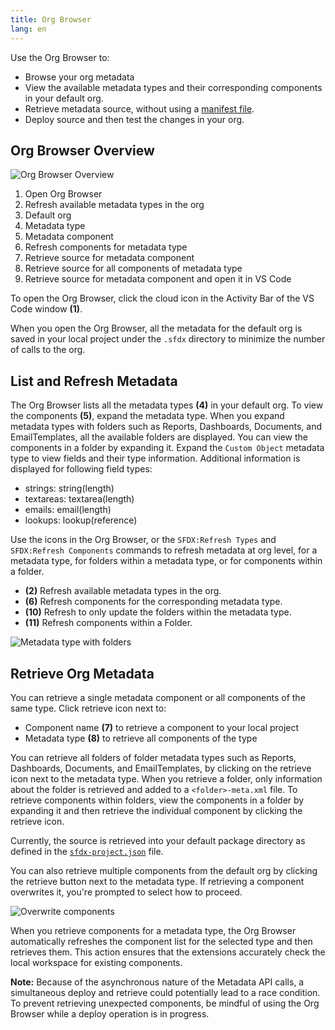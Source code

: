 ```yaml
---
title: Org Browser
lang: en
---
```


Use the Org Browser to:

- Browse your org metadata
- View the available metadata types and their corresponding components in your default org.
- Retrieve metadata source, without using a [manifest file](./en/user-guide/development-models/#create-project-with-manifest).
- Deploy source and then test the changes in your org.

## Org Browser Overview

![Org Browser Overview](./images/org_browser_overview.png)

1. Open Org Browser
2. Refresh available metadata types in the org
3. Default org
4. Metadata type
5. Metadata component
6. Refresh components for metadata type
7. Retrieve source for metadata component
8. Retrieve source for all components of metadata type
9. Retrieve source for metadata component and open it in VS Code

To open the Org Browser, click the cloud icon in the Activity Bar of the VS Code window **(1)**.

When you open the Org Browser, all the metadata for the default org is saved in your local project under the `.sfdx` directory to minimize the number of calls to the org.

## List and Refresh Metadata

The Org Browser lists all the metadata types **(4)** in your default org. To view the components **(5)**, expand the metadata type. When you expand metadata types with folders such as Reports, Dashboards, Documents, and EmailTemplates, all the available folders are displayed. You can view the components in a folder by expanding it. Expand the `Custom Object` metadata type to view fields and their type information. Additional information is displayed for following field types:

- strings: string(length)
- textareas: textarea(length)
- emails: email(length)
- lookups: lookup(reference)

Use the icons in the Org Browser, or the `SFDX:Refresh Types` and `SFDX:Refresh Components` commands to refresh metadata at org level, for a metadata type, for folders within a metadata type, or for components within a folder.

- **(2)** Refresh available metadata types in the org.
- **(6)** Refresh components for the corresponding metadata type.
- **(10)** Refresh to only update the folders within the metadata type.
- **(11)** Refresh components within a Folder.

![Metadata type with folders](./images/org_browser_folder_ret.png)

## Retrieve Org Metadata

You can retrieve a single metadata component or all components of the same type. Click retrieve icon next to:

- Component name **(7)** to retrieve a component to your local project
- Metadata type **(8)** to retrieve all components of the type

You can retrieve all folders of folder metadata types such as Reports, Dashboards, Documents, and EmailTemplates, by clicking on the retrieve icon next to the metadata type. When you retrieve a folder, only information about the folder is retrieved and added to a `<folder>-meta.xml` file. To retrieve components within folders, view the components in a folder by expanding it and then retrieve the individual component by clicking the retrieve icon.

Currently, the source is retrieved into your default package directory as defined in the [`sfdx-project.json`](./en/getting-started/first-project#the-sfdx-projectjson-file) file.

You can also retrieve multiple components from the default org by clicking the retrieve button next to the metadata type. If retrieving a component overwrites it, you're prompted to select how to proceed.

![Overwrite components](./images/overwrite-prompt.png)

When you retrieve components for a metadata type, the Org Browser automatically refreshes the component list for the selected type and then retrieves them. This action ensures that the extensions accurately check the local workspace for existing components.

**Note:** Because of the asynchronous nature of the Metadata API calls, a simultaneous deploy and retrieve could potentially lead to a race condition. To prevent retrieving unexpected components, be mindful of using the Org Browser while a deploy operation is in progress.
